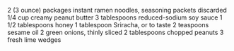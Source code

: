 2 (3 ounce) packages instant ramen noodles, seasoning packets discarded
1/4 cup creamy peanut butter
3 tablespoons reduced-sodium soy sauce
1 1/2 tablespoons honey
1 tablespoon Sriracha, or to taste
2 teaspoons sesame oil
2 green onions, thinly sliced
2 tablespoons chopped peanuts
3 fresh lime wedges
